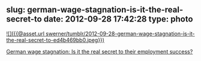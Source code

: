 slug: german-wage-stagnation-is-it-the-real-secret-to
date: 2012-09-28 17:42:28
type: photo
---

[![]({{@asset.url swerner/tumblr/2012-09-28-german-wage-stagnation-is-it-the-real-secret-to-ed4b469bb0.jpeg}})](http://www.slate.com/blogs/moneybox/2012/09/25/german_wage_stagnation_is_it_the_real_secret_to_their_employment_success_.html)

[German wage stagnation: Is it the real secret to their employment success?](http://www.slate.com/blogs/moneybox/2012/09/25/german_wage_stagnation_is_it_the_real_secret_to_their_employment_success_.html)
